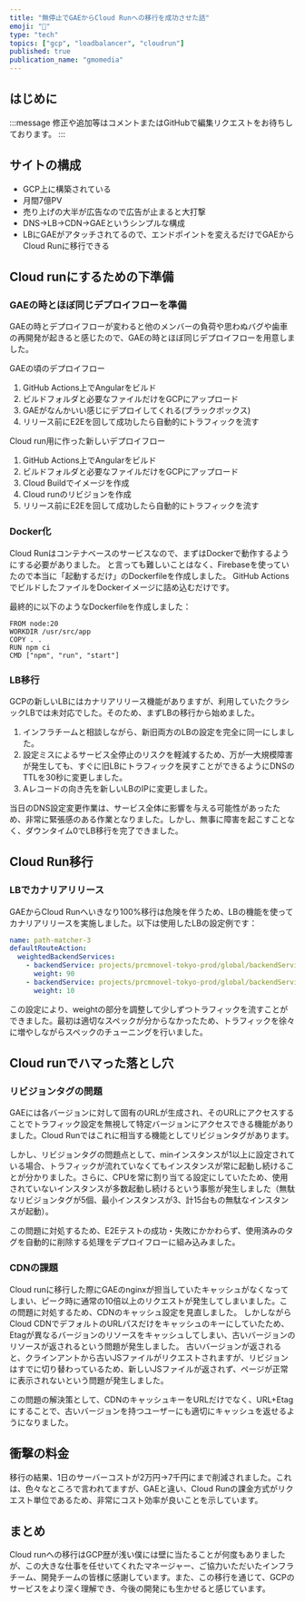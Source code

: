 ```yaml
---
title: "無停止でGAEからCloud Runへの移行を成功させた話"
emoji: "🙌"
type: "tech"
topics: ["gcp", "loadbalancer", "cloudrun"]
published: true
publication_name: "gmomedia"
---
```


## はじめに

:::message
修正や追加等はコメントまたはGitHubで編集リクエストをお待ちしております。
:::

## サイトの構成

- GCP上に構築されている
- 月間7億PV
- 売り上げの大半が広告なので広告が止まると大打撃
- DNS→LB→CDN→GAEというシンプルな構成
- LBにGAEがアタッチされてるので、エンドポイントを変えるだけでGAEからCloud Runに移行できる

## Cloud runにするための下準備

### GAEの時とほぼ同じデプロイフローを準備

GAEの時とデプロイフローが変わると他のメンバーの負荷や思わぬバグや歯車の再開発が起きると感じたので、GAEの時とほぼ同じデプロイフローを用意しました。

GAEの頃のデプロイフロー

1. GitHub Actions上でAngularをビルド
2. ビルドフォルダと必要なファイルだけをGCPにアップロード
3. GAEがなんかいい感じにデプロイしてくれる(ブラックボックス)
4. リリース前にE2Eを回して成功したら自動的にトラフィックを流す

Cloud run用に作った新しいデプロイフロー

1. GitHub Actions上でAngularをビルド
2. ビルドフォルダと必要なファイルだけをGCPにアップロード
3. Cloud Buildでイメージを作成
4. Cloud runのリビジョンを作成
5. リリース前にE2Eを回して成功したら自動的にトラフィックを流す

### Docker化

Cloud Runはコンテナベースのサービスなので、まずはDockerで動作するようにする必要がありました。
と言っても難しいことはなく、Firebaseを使っていたので本当に「起動するだけ」のDockerfileを作成しました。
GitHub ActionsでビルドしたファイルをDockerイメージに詰め込むだけです。

最終的に以下のようなDockerfileを作成しました：

```docker
FROM node:20
WORKDIR /usr/src/app
COPY . .
RUN npm ci
CMD ["npm", "run", "start"]
```

### LB移行

GCPの新しいLBにはカナリアリリース機能がありますが、利用していたクラシックLBでは未対応でした。そのため、まずLBの移行から始めました。

1. インフラチームと相談しながら、新旧両方のLBの設定を完全に同一にしました。
2. 設定ミスによるサービス全停止のリスクを軽減するため、万が一大規模障害が発生しても、すぐに旧LBにトラフィックを戻すことができるようにDNSのTTLを30秒に変更しました。
3. Aレコードの向き先を新しいLBのIPに変更しました。

当日のDNS設定変更作業は、サービス全体に影響を与える可能性があったため、非常に緊張感のある作業となりました。しかし、無事に障害を起こすことなく、ダウンタイム0でLB移行を完了できました。

## Cloud Run移行

### LBでカナリアリリース

GAEからCloud Runへいきなり100%移行は危険を伴うため、LBの機能を使ってカナリアリリースを実施しました。以下は使用したLBの設定例です：

```yaml
name: path-matcher-3
defaultRouteAction:
  weightedBackendServices:
    - backendService: projects/prcmnovel-tokyo-prod/global/backendServices/novel-prcm-jp
      weight: 90
    - backendService: projects/prcmnovel-tokyo-prod/global/backendServices/novel-prcm-jp-cloudrun
      weight: 10
```

この設定により、weightの部分を調整して少しずつトラフィックを流すことができました。最初は適切なスペックが分からなかったため、トラフィックを徐々に増やしながらスペックのチューニングを行いました。

## Cloud runでハマった落とし穴

### リビジョンタグの問題

GAEには各バージョンに対して固有のURLが生成され、そのURLにアクセスすることでトラフィック設定を無視して特定バージョンにアクセスできる機能がありました。Cloud Runではこれに相当する機能としてリビジョンタグがあります。

しかし、リビジョンタグの問題点として、minインスタンスが1以上に設定されている場合、トラフィックが流れていなくてもインスタンスが常に起動し続けることが分かりました。さらに、CPUを常に割り当てる設定にしていたため、使用されていないインスタンスが多数起動し続けるという事態が発生しました（無駄なリビジョンタグが5個、最小インスタンスが3、計15台もの無駄なインスタンスが起動）。

この問題に対処するため、E2Eテストの成功・失敗にかかわらず、使用済みのタグを自動的に削除する処理をデプロイフローに組み込みました。

### CDNの課題

Cloud runに移行した際にGAEのnginxが担当していたキャッシュがなくなってしまい、ピーク時に通常の10倍以上のリクエストが発生してしまいました。この問題に対処するため、CDNのキャッシュ設定を見直しました。
しかしながらCloud CDNでデフォルトのURLパスだけをキャッシュのキーにしていたため、Etagが異なるバージョンのリソースをキャッシュしてしまい、古いバージョンのリソースが返されるという問題が発生しました。
古いバージョンが返されると、クラインアントから古いJSファイルがリクエストされますが、リビジョンはすでに切り替わっているため、新しいJSファイルが返されず、ページが正常に表示されないという問題が発生しました。

この問題の解決策として、CDNのキャッシュキーをURLだけでなく、URL+Etagにすることで、古いバージョンを持つユーザーにも適切にキャッシュを返せるようになりました。

## 衝撃の料金

移行の結果、1日のサーバーコストが2万円→7千円にまで削減されました。これは、色々なところで言われてますが、GAEと違い、Cloud Runの課金方式がリクエスト単位であるため、非常にコスト効率が良いことを示しています。

## まとめ

Cloud runへの移行はGCP歴が浅い僕には壁に当たることが何度もありましたが、この大きな仕事を任せいてくれたマネージャー、ご協力いただいたインフラチーム、開発チームの皆様に感謝しています。また、この移行を通じて、GCPのサービスをより深く理解でき、今後の開発にも生かせると感じています。
